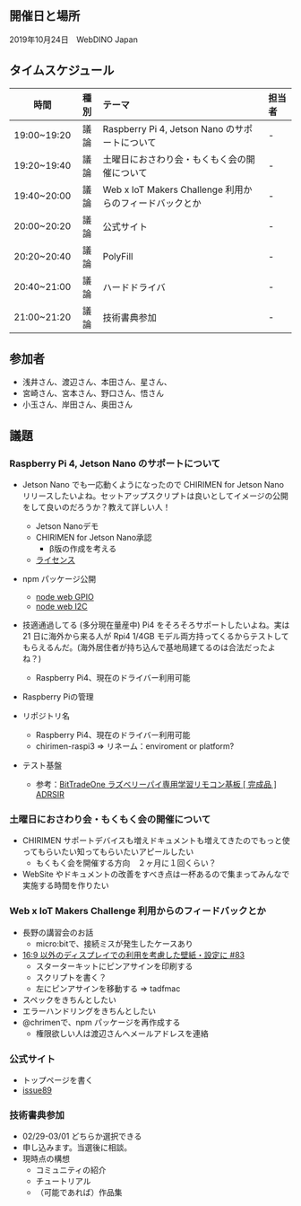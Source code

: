 ## 開催日と場所
2019年10月24日　WebDINO Japan

 ## タイムスケジュール
|時間|種別|テーマ|担当者|
|:----:|:----:|:----|:----|
|19:00~19:20|議論|Raspberry Pi 4, Jetson Nano のサポートについて|-|
|19:20~19:40|議論|土曜日におさわり会・もくもく会の開催について|-|
|19:40~20:00|議論|Web x IoT Makers Challenge 利用からのフィードバックとか|-|
|20:00~20:20|議論|公式サイト|-|
|20:20~20:40|議論|PolyFill|-|
|20:40~21:00|議論|ハードドライバ|-|
|21:00~21:20|議論|技術書典参加|-|

## 参加者
- 浅井さん、渡辺さん、本田さん、星さん、
- 宮崎さん、宮本さん、野口さん、悟さん
- 小玉さん、岸田さん、奥田さん


## 議題
### Raspberry Pi 4, Jetson Nano のサポートについて
- Jetson Nano でも一応動くようになったので CHIRIMEN for Jetson Nano リリースしたいよね。セットアップスクリプトは良いとしてイメージの公開をして良いのだろうか？教えて詳しい人！
  - Jetson Nanoデモ
  - CHIRIMEN for Jetson Nano承認
    - β版の作成を考える
  - [ライセンス](http://wiki.seeedstudio.com/jp/license/)
- npm パッケージ公開
  - [node web GPIO](https://www.npmjs.com/package/node-web-gpio)
  - [node web I2C](npmjs.com/package/node-web-i2c)

- 技適通過してる (多分現在量産中) Pi4 をそろそろサポートしたいよね。実は 21 日に海外から来る人が Rpi4 1/4GB モデル両方持ってくるからテストしてもらえるんだ。(海外居住者が持ち込んで基地局建てるのは合法だったよね？)
  - Raspberry Pi4、現在のドライバー利用可能
 - Raspberry Piの管理
  - リポジトリ名
    - Raspberry Pi4、現在のドライバー利用可能
    - chirimen-raspi3 => リネーム：enviroment or platform?
  - テスト基盤
    - 参考：[BitTradeOne ラズベリーパイ専用学習リモコン基板 [ 完成品 ] ADRSIR](https://www.amazon.co.jp/gp/product/B077ZNDW79/)

### 土曜日におさわり会・もくもく会の開催について
- CHIRIMEN サポートデバイスも増えドキュメントも増えてきたのでもっと使ってもらいたい知ってもらいたいアピールしたい
  - もくもく会を開催する方向　２ヶ月に１回くらい？
- WebSite やドキュメントの改善をすべき点は一杯あるので集まってみんなで実施する時間を作りたい


### Web x IoT Makers Challenge 利用からのフィードバックとか
- 長野の講習会のお話
  - micro:bitで、接続ミスが発生したケースあり
- [16:9 以外のディスプレイでの利用を考慮した壁紙・設定に #83](https://github.com/chirimen-oh/chirimen-raspi3/issues/83)
  - スターターキットにピンアサインを印刷する
  - スクリプトを書く？
  - 左にピンアサインを移動する => tadfmac
- スペックをきちんとしたい
- エラーハンドリングをきちんとしたい
- @chrimenで、npm パッケージを再作成する
  - 権限欲しい人は渡辺さんへメールアドレスを連絡

### 公式サイト
- トップページを書く
- [issue89](https://github.com/chirimen-oh/chirimen-oh.github.io/issues/89)

### 技術書典参加
- 02/29-03/01 どちらか選択できる
- 申し込みます。当選後に相談。
- 現時点の構想
  - コミュニティの紹介
  - チュートリアル
  - （可能であれば）作品集
